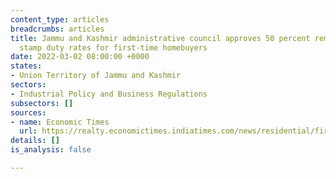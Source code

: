 ```yaml
---
content_type: articles
breadcrumbs: articles
title: Jammu and Kashmir administrative council approves 50 percent remission for
  stamp duty rates for first-time homebuyers
date: 2022-03-02 08:00:00 +0000
states:
- Union Territory of Jammu and Kashmir
sectors:
- Industrial Policy and Business Regulations
subsectors: []
sources:
- name: Economic Times
  url: https://realty.economictimes.indiatimes.com/news/residential/first-time-home-buyers-in-jammu-kashmir-to-get-50-stamp-duty-remission/89847883
details: []
is_analysis: false

---
```

